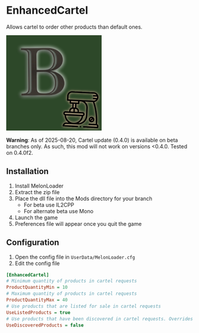 # EnhancedCartel

Allows cartel to order other products than default ones.

![icon](https://raw.githubusercontent.com/k073l/s1-enhancedcartel/master/assets/icon.png)

**Warning**: As of 2025-08-20, Cartel update (0.4.0) is available on beta branches only. As such, this mod will not work on versions <0.4.0. Tested on 0.4.0f2.

## Installation
1. Install MelonLoader
2. Extract the zip file
3. Place the dll file into the Mods directory for your branch
    - For beta use IL2CPP
    - For alternate beta use Mono
4. Launch the game
5. Preferences file will appear once you quit the game

## Configuration
1. Open the config file in `UserData/MelonLoader.cfg`
2. Edit the config file
```ini
[EnhancedCartel]
# Minimum quantity of products in cartel requests
ProductQuantityMin = 10
# Maximum quantity of products in cartel requests
ProductQuantityMax = 40
# Use products that are listed for sale in cartel requests
UseListedProducts = true
# Use products that have been discovered in cartel requests. Overrides UseListedProducts if true
UseDiscoveredProducts = false
```
